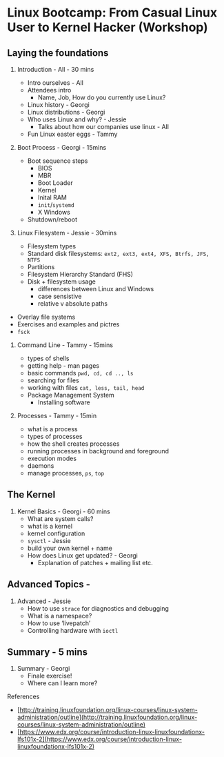 # Linux Bootcamp: From Casual Linux User to Kernel Hacker (Workshop)

## Laying the foundations
1. Introduction - All - 30 mins
    * Intro ourselves - All
    * Attendees intro
    	* Name, Job, How do you currently use Linux?
    * Linux history - Georgi
    * Linux distributions - Georgi
    * Who uses Linux and why? - Jessie
      * Talks about how our companies use linux - All
    * Fun Linux easter eggs - Tammy

1. Boot Process - Georgi - 15mins
    * Boot sequence steps
        * BIOS
        * MBR
        * Boot Loader
        * Kernel
        * Inital RAM
        * `init`/`systemd`
        * X Windows
    * Shutdown/reboot

1. Linux Filesystem - Jessie - 30mins
    * Filesystem types
    * Standard disk filesystems: `ext2, ext3, ext4, XFS, Btrfs, JFS, NTFS`
    * Partitions
    * Filesystem Hierarchy Standard (FHS)
    * Disk + filesystem usage
        * differences between Linux and Windows
        * case sensistive
        * relative v absolute paths
  * Overlay file systems
  * Exercises and examples and pictres
  * `fsck`

1. Command Line - Tammy - 15mins
    * types of shells
    * getting help - man pages
    * basic commands `pwd, cd, cd .., ls`
    * searching for files
    * working with files `cat, less, tail, head`
    * Package Management System
        * Installing software

1. Processes - Tammy - 15min
    * what is a process
    * types of processes
    * how the shell creates processes 
    * running processes in background and foreground
    * execution modes
    * daemons
    * manage processes, `ps`, `top`

## The Kernel
1. Kernel Basics - Georgi - 60 mins
	* What are system calls?
    * what is a kernel
    * kernel configuration
    * `sysctl` - Jessie
    * build your own kernel + name
    * How does Linux get updated? - Georgi
    	* Explanation of patches + mailing list etc.

## Advanced Topics -
1. Advanced - Jessie
	* How to use `strace` for diagnostics and debugging
	* What is a namespace?
	* How to use ‘livepatch’
	* Controlling hardware with `ioctl`

## Summary - 5 mins
1. Summary - Georgi
	* Finale exercise!
	* Where can I learn more? 

References
* [http://training.linuxfoundation.org/linux-courses/linux-system-administration/outline](http://training.linuxfoundation.org/linux-courses/linux-system-administration/outline)
* [https://www.edx.org/course/introduction-linux-linuxfoundationx-lfs101x-2](https://www.edx.org/course/introduction-linux-linuxfoundationx-lfs101x-2)
